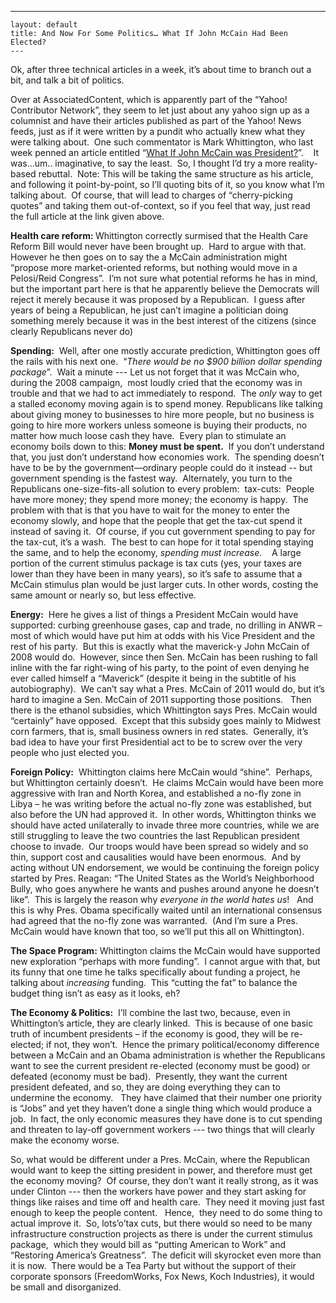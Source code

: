   ---
    layout: default
    title: And Now For Some Politics… What If John McCain Had Been Elected?
    ---

  <p>Ok, after three technical articles in a week, it’s about time to branch out a bit, and talk a bit of politics.</p>  <p>Over at AssociatedContent, which is apparently part of the “Yahoo! Contributor Network”, they seem to let just about any yahoo sign up as a columnist and have their articles published as part of the Yahoo! News feeds, just as if it were written by a pundit who actually knew what they were talking about.  One such commentator is Mark Whittington, who last week penned an article entitled “<a href="http://news.yahoo.com/s/ac/20110316/pl_ac/8074814_what_if_john_mccain_was_president" target="_blank">What If John McCain was President?</a>”.    It was…um.. imaginative, to say the least.  So, I thought I’d try a more reality-based rebuttal.  Note: This will be taking the same structure as his article, and following it point-by-point, so I’ll quoting bits of it, so you know what I’m talking about.  Of course, that will lead to charges of “cherry-picking quotes” and taking them out-of-context, so if you feel that way, just read the full article at the link given above.</p>  <p><strong>Health care reform: </strong>Whittington correctly surmised that the Health Care Reform Bill would never have been brought up.  Hard to argue with that.  However he then goes on to say the a McCain administration might “propose more market-oriented reforms, but nothing would move in a Pelosi/Reid Congress”.  I’m not sure what potential reforms he has in mind, but the important part here is that he apparently believe the Democrats will reject it merely because it was proposed by a Republican.  I guess after years of being a Republican, he just can’t imagine a politician doing something merely because it was in the best interest of the citizens (since clearly Republicans never do)</p>  <p><strong>Spending:</strong>  Well, after one mostly accurate prediction, Whittington goes off the rails with his next one.  “<em>There would be no $900 billion dollar spending package</em>”.  Wait a minute --- Let us not forget that it was McCain who, during the 2008 campaign,  most loudly cried that the economy was in trouble and that we had to act immediately to respond.  The <em>only </em>way to get a stalled economy moving again is to spend money. Republicans like talking about giving money to businesses to hire more people, but no business is going to hire more workers unless someone is buying their products, no matter how much loose cash they have.  Every plan to stimulate an economy boils down to this: <strong>Money must be spent.</strong>  If you don’t understand that, you just don’t understand how economies work.  The spending doesn’t have to be by the government—ordinary people could do it instead -- but government spending is the fastest way.  Alternately, you turn to the Republicans one-size-fits-all solution to every problem:  tax-cuts:  People have more money; they spend more money; the economy is happy.  The problem with that is that you have to wait for the money to enter the economy slowly, and hope that the people that get the tax-cut spend it instead of saving it.  Of course, if you cut government spending to pay for the tax-cut, it’s a wash.  The best to can hope for it total spending staying the same, and to help the economy, <em>spending must increase</em>.    A large portion of the current stimulus package is tax cuts (yes, your taxes are lower than they have been in many years), so it’s safe to assume that a McCain stimulus plan would be just larger cuts. In other words, costing the same amount or nearly so, but less effective.</p>  <p><strong>Energy:</strong>  Here he gives a list of things a President McCain would have supported: curbing greenhouse gases, cap and trade, no drilling in ANWR – most of which would have put him at odds with his Vice President and the rest of his party.  But this is exactly what the maverick-y John McCain of 2008 would do.  However, since then Sen. McCain has been rushing to fall inline with the far right-wing of his party, to the point of even denying he ever called himself a “Maverick” (despite it being in the subtitle of his autobiography).  We can’t say what a Pres. McCain of 2011 would do, but it’s hard to imagine a Sen. McCain of 2011 supporting those positions.   Then there is the ethanol subsidies, which Whittington says Pres. McCain would “certainly” have opposed.  Except that this subsidy goes mainly to Midwest corn farmers, that is, small business owners in red states.  Generally, it’s bad idea to have your first Presidential act to be to screw over the very people who just elected you.</p>  <p><strong>Foreign Policy:</strong>  Whittington claims here McCain would “shine”.  Perhaps, but Whittington certainly doesn’t.  He claims McCain would have been more aggressive with Iran and North Korea, and established a no-fly zone in Libya – he was writing before the actual no-fly zone was established, but also before the UN had approved it.  In other words, Whittington thinks we should have acted unilaterally to invade three more countries, while we are still struggling to leave the two countries the last Republican president choose to invade.  Our troops would have been spread so widely and so thin, support cost and causalities would have been enormous.  And by acting without UN endorsement, we would be continuing the foreign policy started by Pres. Reagan: “The United States as the World’s Neighborhood Bully, who goes anywhere he wants and pushes around anyone he doesn’t like”.  This is largely the reason why <em>everyone in the world hates us</em>!   And this is why Pres. Obama specifically waited until an international consensus had agreed that the no-fly zone was warranted.  (And I’m sure a Pres. McCain would have known that too, so we’ll put this all on Whittington).</p>  <p><strong>The Space Program:</strong> Whittington claims the McCain would have supported new exploration “perhaps with more funding”.  I cannot argue with that, but its funny that one time he talks specifically about funding a project, he talking about <em>increasing </em>funding.  This “cutting the fat” to balance the budget thing isn’t as easy as it looks, eh?</p>  <p><strong>The Economy &amp; Politics:</strong>  I’ll combine the last two, because, even in Whittington’s article, they are clearly linked.  This is because of one basic truth of incumbent presidents – if the economy is good, they will be re-elected; if not, they won’t.  Hence the primary political/economy difference between a McCain and an Obama administration is whether the Republicans want to see the current president re-elected (economy must be good) or defeated (economy must be bad).  Presently, they want the current president defeated, and so, they are doing everything they can to undermine the economy.   They have claimed that their number one priority is “Jobs” and yet they haven’t done a single thing which would produce a job.  In fact, the only economic measures they have done is to cut spending and threaten to lay-off government workers --- two things that will clearly make the economy worse.  </p>  <p>So, what would be different under a Pres. McCain, where the Republican would want to keep the sitting president in power, and therefore must get the economy moving?  Of course, they don’t want it really strong, as it was under Clinton --- then the workers have power and they start asking for things like raises and time off and health care.  They need it moving just fast enough to keep the people content.   Hence,  they need to do some thing to actual improve it.  So, lots’o’tax cuts, but there would so need to be many infrastructure construction projects as there is under the current stimulus package,  which they would bill as “putting American to Work” and “Restoring America’s Greatness”.  The deficit will skyrocket even more than it is now.  There would be a Tea Party but without the support of their corporate sponsors (FreedomWorks, Fox News, Koch Industries), it would be small and disorganized.</p>